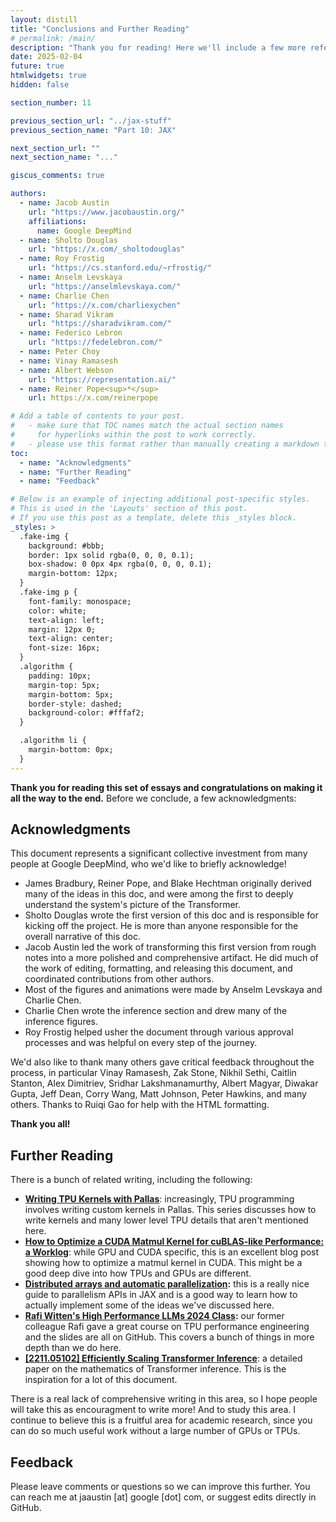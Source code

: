 ```yaml
---
layout: distill
title: "Conclusions and Further Reading"
# permalink: /main/
description: "Thank you for reading! Here we'll include a few more references for further study."
date: 2025-02-04
future: true
htmlwidgets: true
hidden: false

section_number: 11

previous_section_url: "../jax-stuff"
previous_section_name: "Part 10: JAX"

next_section_url: ""
next_section_name: "..."

giscus_comments: true

authors:
  - name: Jacob Austin
    url: "https://www.jacobaustin.org/"
    affiliations:
      name: Google DeepMind
  - name: Sholto Douglas
    url: "https://x.com/_sholtodouglas"
  - name: Roy Frostig
    url: "https://cs.stanford.edu/~rfrostig/"
  - name: Anselm Levskaya
    url: "https://anselmlevskaya.com/"
  - name: Charlie Chen
    url: "https://x.com/charliexychen"
  - name: Sharad Vikram
    url: "https://sharadvikram.com/"
  - name: Federico Lebron
    url: "https://fedelebron.com/"
  - name: Peter Choy
  - name: Vinay Ramasesh
  - name: Albert Webson
    url: "https://representation.ai/"
  - name: Reiner Pope<sup>*</sup>
    url: https://x.com/reinerpope

# Add a table of contents to your post.
#   - make sure that TOC names match the actual section names
#     for hyperlinks within the post to work correctly.
#   - please use this format rather than manually creating a markdown table of contents.
toc:
  - name: "Acknowledgments"
  - name: "Further Reading"
  - name: "Feedback"

# Below is an example of injecting additional post-specific styles.
# This is used in the 'Layouts' section of this post.
# If you use this post as a template, delete this _styles block.
_styles: >
  .fake-img {
    background: #bbb;
    border: 1px solid rgba(0, 0, 0, 0.1);
    box-shadow: 0 0px 4px rgba(0, 0, 0, 0.1);
    margin-bottom: 12px;
  }
  .fake-img p {
    font-family: monospace;
    color: white;
    text-align: left;
    margin: 12px 0;
    text-align: center;
    font-size: 16px;
  }
  .algorithm {
    padding: 10px;
    margin-top: 5px;
    margin-bottom: 5px;
    border-style: dashed;
    background-color: #fffaf2;
  }

  .algorithm li {
    margin-bottom: 0px;
  }
---
```


**Thank you for reading this set of essays and congratulations on making it all the way to the end.** Before we conclude, a few acknowledgments:

## Acknowledgments

This document represents a significant collective investment from many people at Google DeepMind, who we'd like to briefly acknowledge!

* James Bradbury, Reiner Pope, and Blake Hechtman originally derived many of the ideas in this doc, and were among the first to deeply understand the system's picture of the Transformer.
* Sholto Douglas wrote the first version of this doc and is responsible for kicking off the project. He is more than anyone responsible for the overall narrative of this doc.
* Jacob Austin led the work of transforming this first version from rough notes into a more polished and comprehensive artifact. He did much of the work of editing, formatting, and releasing this document, and coordinated contributions from other authors.
* Most of the figures and animations were made by Anselm Levskaya and Charlie Chen.
* Charlie Chen wrote the inference section and drew many of the inference figures.
* Roy Frostig helped usher the document through various approval processes and was helpful on every step of the journey.

We'd also like to thank many others gave critical feedback throughout the process, in particular Vinay Ramasesh, Zak Stone, Nikhil Sethi, Caitlin Stanton, Alex Dimitriev, Sridhar Lakshmanamurthy, Albert Magyar, Diwakar Gupta, Jeff Dean, Corry Wang, Matt Johnson, Peter Hawkins, and many others. Thanks to Ruiqi Gao for help with the HTML formatting.

**Thank you all!**

## Further Reading

There is a bunch of related writing, including the following:

* [**Writing TPU Kernels with Pallas**](https://jax.readthedocs.io/en/latest/pallas/tpu/details.html): increasingly, TPU programming involves writing custom kernels in Pallas. This series discusses how to write kernels and many lower level TPU details that aren't mentioned here.
* [**How to Optimize a CUDA Matmul Kernel for cuBLAS-like Performance: a Worklog**](https://siboehm.com/articles/22/CUDA-MMM): while GPU and CUDA specific, this is an excellent blog post showing how to optimize a matmul kernel in CUDA. This might be a good deep dive into how TPUs and GPUs are different.
* [**Distributed arrays and automatic parallelization**](https://jax.readthedocs.io/en/latest/notebooks/Distributed_arrays_and_automatic_parallelization.html)**:** this is a really nice guide to parallelism APIs in JAX and is a good way to learn how to actually implement some of the ideas we've discussed here.
* [**Rafi Witten's High Performance LLMs 2024 Class**](https://github.com/rwitten/HighPerfLLMs2024)**:** our former colleague Rafi gave a great course on TPU performance engineering and the slides are all on GitHub. This covers a bunch of things in more depth than we do here.
* [**\[2211.05102\] Efficiently Scaling Transformer Inference**](https://arxiv.org/abs/2211.05102): a detailed paper on the mathematics of Transformer inference. This is the inspiration for a lot of this document.

There is a real lack of comprehensive writing in this area, so I hope people will take this as encouragment to write more! And to study this area. I continue to believe this is a fruitful area for academic research, since you can do so much useful work without a large number of GPUs or TPUs.

## Feedback

Please leave comments or questions so we can improve this further. You can reach me at jaaustin [at] google [dot] com, or suggest edits directly in GitHub.